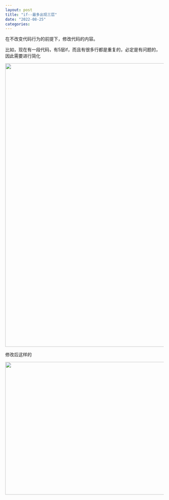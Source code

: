 ```yaml
---
layout: post
title: "if--最多出现三层"
date: "2022-08-25"
categories: 
---
```

<p>在不改变代码行为的前提下，修改代码的内容。</p>

<p>比如，现在有一段代码，有5层if，而且有很多行都是重复的，必定是有问题的，因此需要进行简化</p>

<p><img height="899" src="/uploads/ckeditor/pictures/337/image-20220825171907-1.png" width="1920" /></p>

<p>修改后这样的</p>

<p><img height="421" src="/uploads/ckeditor/pictures/338/image-20220825172158-2.png" width="1837" /></p>

